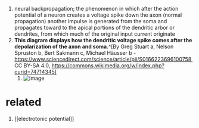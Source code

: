 1. neural backpropagation; the phenomenon in which after the action potential of a neuron creates a voltage spike down the axon (normal propagation) another impulse is generated from the soma and propagates toward to the apical portions of the dendritic arbor or dendrites, from which much of the original input current originate
2. **This diagram displays how the dendritic voltage spike comes after the depolarization of the axon and soma.**^[By Greg Stuart a, Nelson Spruston b, Bert Sakmann c, Michael Häusser b - https://www.sciencedirect.com/science/article/pii/S0166223696100758, CC BY-SA 4.0, https://commons.wikimedia.org/w/index.php?curid=74714345]
	1. ![image](https://upload.wikimedia.org/wikipedia/commons/b/bd/Dendritic_ap_spike.gif)

# related
1. [[electrotonic potential]]
